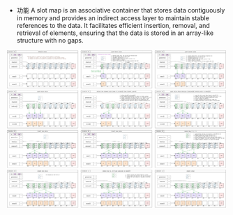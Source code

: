 * 功能
A slot map is an associative container that stores data contiguously in memory and provides an indirect access layer to maintain stable references to the data. It facilitates efficient insertion, removal, and retrieval of elements, ensuring that the data is stored in an array-like structure with no gaps.

![alt text](scheme.png)